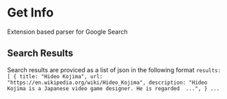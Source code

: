 # Get Info

Extension based parser for Google Search

## Search Results
Search results are proviced as a list of json in the following format
`
results: [
      {
        title: "Hideo Kojima",
        url: "https://en.wikipedia.org/wiki/Hideo_Kojima",
        description: "Hideo Kojima is a Japanese video game designer. He is regarded  ...",
      }
      ...
`
